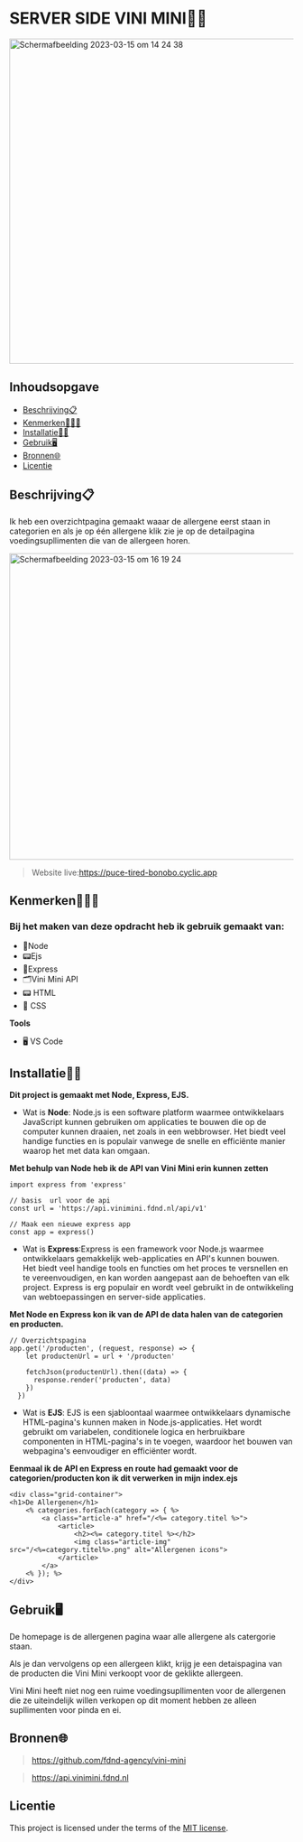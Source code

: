 # **SERVER SIDE VINI MINI🥜🥚**
<img width="576" alt="Schermafbeelding 2023-03-15 om 14 24 38" src="https://user-images.githubusercontent.com/112856019/225322066-1bba6075-7eb0-46a2-a834-871628b38924.png">

## Inhoudsopgave

  * [Beschrijving📋](#beschrijving)
  * [Kenmerken👩🏽‍💻](#kenmerken)
  * [Installatie🧗‍♀️](#installatie)
  * [Gebruik🖥️](#gebruik)
  * [Bronnen🌐](#bronnen)
  * [Licentie](#licentie)

## Beschrijving📋

Ik heb een overzichtpagina gemaakt waaar de allergene eerst staan in categorien en als je op één allergene klik zie je op de detailpagina voedingsupllimenten die van de allergeen horen.

<img width="543" alt="Schermafbeelding 2023-03-15 om 16 19 24" src="https://user-images.githubusercontent.com/112856019/225356268-d9c19e68-7853-4c86-9fdf-dd430cdbe6b7.png">

 > Website live:https://puce-tired-bonobo.cyclic.app

## Kenmerken👩🏽‍💻

### Bij het maken van deze opdracht heb ik gebruik gemaakt van:
* 🔌Node
* 📟Ejs
* 📡Express
* 🗂Vini Mini API
* 📟 HTML
* 🎨 CSS


**Tools**
* 🖥️ VS Code


## Installatie🧗‍♀️ 

**Dit project is gemaakt met Node, Express, EJS.**

* Wat is **Node**: Node.js is een software platform waarmee ontwikkelaars JavaScript kunnen gebruiken om applicaties te bouwen die op de computer kunnen draaien, net zoals in een webbrowser. Het biedt veel handige functies en is populair vanwege de snelle en efficiënte manier waarop het met data kan omgaan.

**Met behulp van Node heb ik de API van Vini Mini erin kunnen zetten**

```node
import express from 'express'

// basis  url voor de api
const url = 'https://api.vinimini.fdnd.nl/api/v1'

// Maak een nieuwe express app
const app = express()
```
* Wat is **Express**:Express is een framework voor Node.js waarmee ontwikkelaars gemakkelijk web-applicaties en API's kunnen bouwen. Het biedt veel handige tools en functies om het proces te versnellen en te vereenvoudigen, en kan worden aangepast aan de behoeften van elk project. Express is erg populair en wordt veel gebruikt in de ontwikkeling van webtoepassingen en server-side applicaties.

**Met Node en Express kon ik van de API de data halen van de categorien en producten.**

```node
// Overzichtspagina
app.get('/producten', (request, response) => {
    let productenUrl = url + '/producten'
    
    fetchJson(productenUrl).then((data) => {
      response.render('producten', data)
    })
  })
```

* Wat is **EJS**: EJS is een sjabloontaal waarmee ontwikkelaars dynamische HTML-pagina's kunnen maken in Node.js-applicaties. Het wordt gebruikt om variabelen, conditionele logica en herbruikbare componenten in HTML-pagina's in te voegen, waardoor het bouwen van webpagina's eenvoudiger en efficiënter wordt.

**Eenmaal ik de API en Express en route had gemaakt voor de categorien/producten kon ik dit verwerken in mijn index.ejs**

```ejs
<div class="grid-container">
<h1>De Allergenen</h1>
    <% categories.forEach(category => { %>
        <a class="article-a" href="/<%= category.titel %>">
            <article> 
                <h2><%= category.titel %></h2>
                <img class="article-img" src="/<%=category.titel%>.png" alt="Allergenen icons">
            </article>
        </a>
    <% }); %>
</div>
```

## Gebruik🖥️
De homepage is de allergenen pagina waar alle allergene als catergorie staan.

Als je dan vervolgens op een allergeen klikt, krijg je een detaispagina van de producten die Vini Mini verkoopt voor de geklikte allergeen.

Vini Mini heeft niet nog een ruime voedingsupllimenten voor de allergenen die ze uiteindelijk willen verkopen op dit moment hebben ze alleen supllimenten voor pinda en ei.

## Bronnen🌐

>https://github.com/fdnd-agency/vini-mini

>https://api.vinimini.fdnd.nl

## Licentie

This project is licensed under the terms of the [MIT license](./LICENSE).
